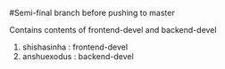 #Semi-final branch before pushing to master

Contains contents of frontend-devel and backend-devel

1. shishasinha : frontend-devel
2. anshuexodus : backend-devel
